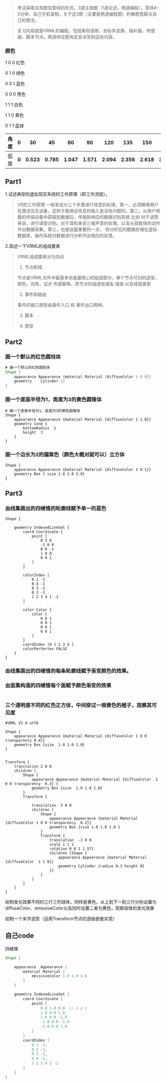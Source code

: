 > 考试采取主观题加答辩的形式。3道主观题（1道论述，两道编程）。答辩4-5分钟，自己手机录制，关于这3题（主要是两道编程题）的解题思路与自己的想法。
>
> 复习内容就是VRML的编程，包括素材调用，坐标系变换，插补器，传感器，脚本节点。两道辩证题肯定会涉及到这些内容。

### 颜色 

1 0 0 红色 

0 1 0 绿色

0 0 1 蓝色

0 0 0 黑色

1 1 1 白色

1 1 0 黄色

0 1 1 蓝绿





| 角  度 | **0** | **30**    | **45**    | **60**    | **90**    | **120**   | **135**   | **150**   | **180**   |
| ------ | ----- | --------- | --------- | --------- | --------- | --------- | --------- | --------- | --------- |
| 弧  度 | **0** | **0.523** | **0.785** | **1.047** | **1.571** | **2.094** | **2.356** | **2.618** | **3.141** |

## Part1

1.试述典型的虚拟现实系统的工作原理（即工作流程）。

> VR的工作原理 一般来说分三个步骤进行信息的处理，第一，必须确保用户在激活交互设备，这样才能保证信息的输入是没有问题的。第二，从用户佩戴的终端设备中获取到数据后，传输到响应的数据识别系统 比如 对于话筒来说，进行语音识别。对于耳机来说三维声音的处理。以及头部肢体的动作作出数据采集。第三，也就说最重要的一点， 将分析后的数据存储在虚拟数据库，操作系统对数据进行分析作出相应的反馈。

2.简述一下VRML的组成要素

> VRML组成要素分为四点
>
> 1. 节点和域
>
> 	节点是VRML文件中最基本也是最核心的组成部分，单个节点可扫码造型，颜色，光照，试点 传感器等。而节点的组成有域名 域值 以及域值类型
>
> 2. 事件和路由
>
> 	事件的接口类型由事件入口 和 事件出口两种。
>
> 3. 脚本
>
> 4. 原型



## Part2

### 画一个默认的红色圆柱体

```java
# 画一个默认的红色圆柱体
Shape {
	appearance Appearance {material Material {diffuseColor 1 0 0}}
	geometry	Cylinder {}
}
```

### 画一个底面半径为1，高度为3的黄色圆锥体

```
# 画一个底面半径为1，高度为3的黄色圆锥体
Shape {
	appearance Appearance {material Material {diffuseColor 1 1 0}}
	geometry Cone {
		bottomRadius  1
		height  3
	}
}
```

### 画一个边长为2的偏紫色（颜色大概对就可以）立方体

```
Shape {
	appearance Appearance {material Material {diffuseColor 1 0 1}}
	geometry Box { size 2.0 2.0 2.0}
}
```

## Part3

### 由线集画出的四棱锥的轮廓线赋予单一的蓝色

```VRML
Shape {

	geometry IndexedLineSet	{
		coord Coordinate {
			point [
				0 3 0
				-1 0 0
				0 0 -1
				1 0 0 
				0 0 1
			]
		}

		colorIndex [
			0 1 -1
			0 4 -1
			0 3 -1
			0 2 -1
			1 2 3 4 1 -1
		]

		color Color	{
			color [
				0 0 1
				0 0 1
				0 0 1
				0 0 1
			]
		}
		coordIndex [0 1 2 3 4 ]
		colorPerVertex FALSE
	}
}
```

### **由线集画出的四棱锥的每条轮廓线赋予渐变颜色的效果。** 





### **由面集构造的四棱锥每个面赋予颜色渐变的效果**

```

```

### **三个透明度不同的红色正方体，中间穿过一根黄色的棍子，观察其可见度**

```
#VRML V2.0 utf8

Shape {
	appearance Appearance {material Material {diffuseColor 1 0 0 transparency 0.4}}
	geometry Box {size  1.0 1.0 1.0}
}


Transform {
	translation	2 0 0
	children [
		Shape {
			appearance Appearance {material Material {diffuseColor  1 0 0 transparency  0.3} }
			geometry Box {size  1.0 1.0 1.0}
		}
		Transform {
		
			translation	 3 0 0
			children [
				Shape {
					appearance Appearance {material Material {diffuseColor 1 0 0 transparency  0.2}}
					geometry Box {size 1.0 1.0 1.0 }
				}
				Transform {
					translation	 -3 0 0
					scale 1 1 1 
					rotation 0 0 1 1.571
					children [Shape {
						appearance Appearance {material Material {diffuseColor  1 1 0}}
						geometry Cylinder {radius 0.3 height 8}
					}]
				}
			]
		}
	]
}
```

绘制发光效果不同的三行三列球体，同样是黄色，从上到下一到三行分别设置为diffuseColor、emissiveColor以及同时设置二者为黄色，观察球体的发光效果





绘制一个米字造型（运用Transform节点的逐级嵌套实现）



## 自己code

四棱锥

```java
Shape {

	appearance  Appearance {
		material Material {
			emissiveColor 1.0 1.0 1.0
		}
	}

	geometry IndexedLineSet	{
		coord Coordinate {
			point [
				0.0 1.0 0.0  // x y z
				1.0 0.0 1.0
				1.0 0.0 -1.0
				-1.0 0.0 -1.0
				-1.0 0.0 1.0
			]
		}
		coordIndex [
			0 1 -1,
			0 2 -1,
			0 3 -1,
			0 4 -1,
			1 2 3 4 1 -1
		]
	}
}
```

